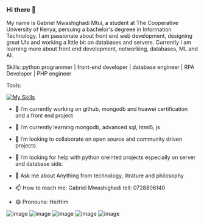 ### Hi there 👋
My name is Gabriel Mwashighadi Mtui, a student at The Cooperative University of Kenya, persuing a bachelor's degreee in Information Technology.
I am passionate about front end web development, designing great UIs and working a little bit on databases and servers.
Currently I am learning more about front end development, networking, databases, ML and AI.

Skills: 
python programmer |  front-end developer | database engineer | RPA Developer | PHP engineer 

Tools:


[![My Skills](https://skillicons.dev/icons?i=js,ts,html,css,figma,php,python,aws,mysql,mongodb,vim,bash,linux,git,vscode,docker,kubernetes,laravel&perline=6)](https://skillicons.dev)

- 🔭 I’m currently working on github, mongodb and huawei certification and a front end project
- 🌱 I’m currently learning mongodb, advanced sql, html5, js
- 👯 I’m looking to collaborate on open source and community driven projects.

- 🤔 I’m looking for help with python oreinted projects especially on server and database side.
- 💬 Ask me about Anything from technology, litrature and philosophy
- 📫 How to reach me: Gabriel Mwashighadi tell: 0728806140 
- 😄 Pronouns: He/Him

![image](https://github.com/gabriel-mwash/gabriel-mwash/assets/124787358/94945ae7-c9b4-441d-a335-7969a7593de9)
![image](https://github.com/gabriel-mwash/gabriel-mwash/assets/124787358/481f8d1d-cf95-4428-88e0-520f4f90942f)
![image](https://github.com/gabriel-mwash/gabriel-mwash/assets/124787358/ed978460-ef20-4a0b-b6f5-4fe31dfdcafa)
![image](https://github.com/gabriel-mwash/gabriel-mwash/assets/124787358/7d1b469b-d8c7-48bf-81f4-3f6a842e147c)
![image](https://github.com/gabriel-mwash/gabriel-mwash/assets/124787358/78f400dd-cbe0-4280-ab9d-e8a05c9e05b9)

